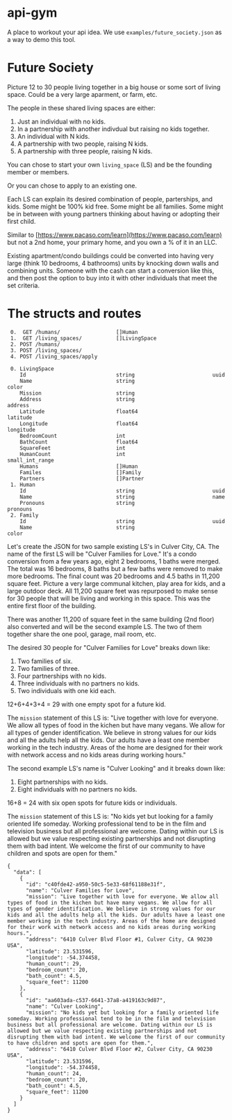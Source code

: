 # api-gym
A place to workout your api idea. We use `examples/future_society.json` as a way to demo this tool.

# Future Society
Picture 12 to 30 people living together in a big house or some sort of living space. Could be a very large aparment, or farm, etc.

The people in these shared living spaces are either:

1. Just an individual with no kids.
2. In a partnership with another indivdual but raising no kids together.
3. An individual with N kids.
4. A partnership with two people, raising N kids.
5. A partnership with three people, raising N kids.

You can chose to start your own `living_space` (LS) and be the founding member or members.

Or you can chose to apply to an existing one.

Each LS can explain its desired combination of people, parterships, and kids. Some might be 100% kid free. Some might be all families. Some might be in between with young partners thinking about having or adopting their first child.

Similar to [https://www.pacaso.com/learn](https://www.pacaso.com/learn) but not a 2nd home, your primary home, and you own a % of it in an LLC.

Existing apartment/condo buildings could be converted into having very large (think 10 bedrooms, 4 bathrooms) units by knocking down walls and combining units. Someone with the cash can start a conversion like this, and then post the option to buy into it with other individuals that meet the set criteria.

# The structs and routes

```
 0.  GET /humans/                  []Human
 1.  GET /living_spaces/           []LivingSpace
 2. POST /humans/
 3. POST /living_spaces/
 4. POST /living_spaces/apply

 0. LivingSpace
    Id                             string                         uuid
    Name                           string                         color
    Mission                        string                         
    Address                        string                         address
    Latitude                       float64                        latitude
    Longitude                      float64                        longitude
    BedroomCount                   int
    BathCount                      float64
    SquareFeet                     int
    HumanCount                     int                            small_int_range
    Humans                         []Human
    Familes                        []Family
    Partners                       []Partner
 1. Human
    Id                             string                         uuid
    Name                           string                         name
    Pronouns                       string                         pronouns
 2. Family
    Id                             string                         uuid
    Name                           string                         color
```

Let's create the JSON for two sample existing LS's in Culver City, CA. The name of the first LS will be "Culver Families for Love." It's a condo conversion from a few years ago, eight 2 bedrooms, 1 baths were merged. The total was 16 bedrooms, 8 baths but a few baths were removed to make more bedrooms. The final count was 20 bedrooms and 4.5 baths in 11,200 square feet. Picture a very large communal kitchen, play area for kids, and a large outdoor deck. All 11,200 square feet was repurposed to make sense for 30 people that will be living and working in this space. This was the entire first floor of the building.

There was another 11,200 of square feet in the same building (2nd floor) also converted and will be the second example LS. The two of them together share the one pool, garage, mail room, etc.

The desired 30 people for "Culver Families for Love" breaks down like:

1. Two families of six.
2. Two families of three.
3. Four partnerships with no kids.
4. Three individuals with no partners no kids.
5. Two individuals with one kid each.

12+6+4+3+4 = 29 with one empty spot for a future kid.

The `mission` statement of this LS is: "Live together with love for everyone. We allow all types of food in the kichen but have many vegans. We allow for all types of gender identification. We believe in strong values for our kids and all the adults help all the kids. Our adults have a least one member working in the tech industry. Areas of the home are designed for their work with network access and no kids areas during working hours."

The second example LS's name is "Culver Looking" and it breaks down like:

1. Eight partnerships with no kids.
2. Eight individuals with no partners no kids.

16+8 = 24 with six open spots for future kids or individuals.

The `mission` statement of this LS is: "No kids yet but looking for a family oriented life someday. Working professional tend to be in the film and television business but all professional are welcome. Dating within our LS is allowed but we value respecting existing partnerships and not disrupting them with bad intent. We welcome the first of our community to have children and spots are open for them."

```
{
  "data": [
    {
      "id": "c40fde42-a950-50c5-5e33-68f61188e31f",
      "name": "Culver Families for Love",
      "mission": "Live together with love for everyone. We allow all types of food in the kichen but have many vegans. We allow for all types of gender identification. We believe in strong values for our kids and all the adults help all the kids. Our adults have a least one member working in the tech industry. Areas of the home are designed for their work with network access and no kids areas during working hours.",
      "address": "6410 Culver Blvd Floor #1, Culver City, CA 90230 USA",
      "latitude": 23.531596,
      "longitude": -54.374458,
      "human_count": 29,
      "bedroom_count": 20,
      "bath_count": 4.5,
      "square_feet": 11200
    },
    {
      "id": "aa603ada-c537-6641-37a8-a419163c9d87",
      "name": "Culver Looking",
      "mission": "No kids yet but looking for a family oriented life someday. Working professional tend to be in the film and television business but all professional are welcome. Dating within our LS is allowed but we value respecting existing partnerships and not disrupting them with bad intent. We welcome the first of our community to have children and spots are open for them.",
      "address": "6410 Culver Blvd Floor #2, Culver City, CA 90230 USA",
      "latitude": 23.531596,
      "longitude": -54.374458,
      "human_count": 24,
      "bedroom_count": 20,
      "bath_count": 4.5,
      "square_feet": 11200
    }
  ]
}

```
